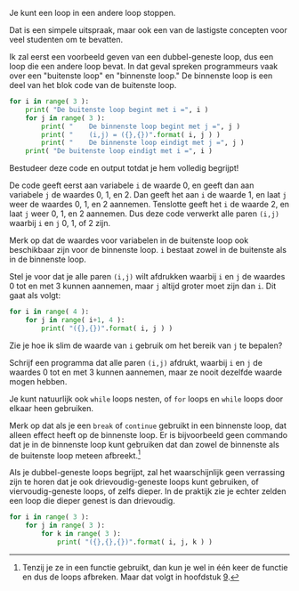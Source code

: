 Je kunt een loop in een andere loop stoppen.

Dat is een simpele uitspraak, maar ook een van de lastigste concepten
voor veel studenten om te bevatten.

Ik zal eerst een voorbeeld geven van een dubbel-geneste loop, dus een
loop die een andere loop bevat. In dat geval spreken programmeurs vaak
over een "buitenste loop" en "binnenste loop." De binnenste loop is een
deel van het blok code van de buitenste loop.

```python
for i in range( 3 ):
    print( "De buitenste loop begint met i =", i )
    for j in range( 3 ):
        print( "    De binnenste loop begint met j =", j )
        print( "    (i,j) = ({},{})".format( i, j ) )
        print( "    De binnenste loop eindigt met j =", j )
    print( "De buitenste loop eindigt met i =", i )
```

Bestudeer deze code en output totdat je hem volledig begrijpt!

De code geeft eerst aan variabele `i` de waarde 0, en geeft dan aan
variabele `j` de waardes 0, 1, en 2. Dan geeft het aan `i` de waarde 1,
en laat `j` weer de waardes 0, 1, en 2 aannemen. Tenslotte geeft het `i`
de waarde 2, en laat `j` weer 0, 1, en 2 aannemen. Dus deze code
verwerkt alle paren `(i,j)` waarbij `i` en `j` 0, 1, of 2 zijn.

Merk op dat de waardes voor variabelen in de buitenste loop ook
beschikbaar zijn voor de binnenste loop. `i` bestaat zowel in de
buitenste als in de binnenste loop.

Stel je voor dat je alle paren `(i,j)` wilt afdrukken waarbij `i` en `j`
de waardes 0 tot en met 3 kunnen aannemen, maar `j` altijd groter moet
zijn dan `i`. Dit gaat als volgt:

```python
for i in range( 4 ):
    for j in range( i+1, 4 ):
        print( "({},{})".format( i, j ) )
```

Zie je hoe ik slim de waarde van `i` gebruik om het bereik van `j` te
bepalen?

Schrijf een programma dat alle paren `(i,j)` afdrukt, waarbij `i` en `j`
de waardes 0 tot en met 3 kunnen aannemen, maar ze nooit dezelfde waarde
mogen hebben.

Je kunt natuurlijk ook `while` loops nesten, of `for` loops en `while`
loops door elkaar heen gebruiken.

Merk op dat als je een `break` of `continue` gebruikt in een binnenste
loop, dat alleen effect heeft op de binnenste loop. Er is bijvoorbeeld
geen commando dat je in de binnenste loop kunt gebruiken dat dan zowel
de binnenste als de buitenste loop meteen afbreekt.[^7]

Als je dubbel-geneste loops begrijpt, zal het waarschijnlijk geen
verrassing zijn te horen dat je ook drievoudig-geneste loops kunt
gebruiken, of viervoudig-geneste loops, of zelfs dieper. In de praktijk
zie je echter zelden een loop die dieper genest is dan drievoudig.

```python
for i in range( 3 ):
    for j in range( 3 ):
        for k in range( 3 ):
            print( "({},{},{})".format( i, j, k ) )
```

[^7]: Tenzij je ze in een functie gebruikt, dan kun je wel in één keer
    de functie en dus de loops afbreken. Maar dat volgt in hoofdstuk
    <a href="#ch:functions" data-reference-type="ref" data-reference="ch:functions">9</a>.

